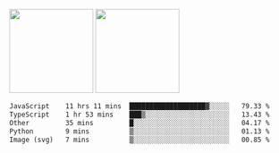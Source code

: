 <img src="https://github-readme-stats.vercel.app/api?username=Dream4ever&count_private=true&show_icons=true&theme=tokyonight" height="150" /> <img src="https://github-readme-stats.vercel.app/api/top-langs/?username=Dream4ever&count_private=true&show_icons=true&theme=tokyonight&langs_count=5&layout=compact" height="150" />

<!--START_SECTION:waka-->

```txt
JavaScript    11 hrs 11 mins  ███████████████████▓░░░░░   79.33 %
TypeScript    1 hr 53 mins    ███▒░░░░░░░░░░░░░░░░░░░░░   13.43 %
Other         35 mins         █░░░░░░░░░░░░░░░░░░░░░░░░   04.17 %
Python        9 mins          ▒░░░░░░░░░░░░░░░░░░░░░░░░   01.13 %
Image (svg)   7 mins          ▒░░░░░░░░░░░░░░░░░░░░░░░░   00.85 %
```

<!--END_SECTION:waka-->
